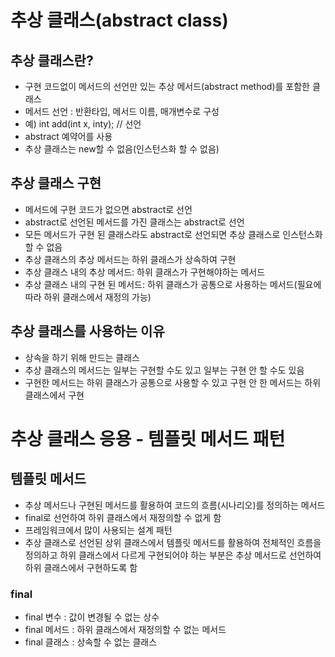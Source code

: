 # 추상 클래스(abstract class)
## 추상 클래스란?
- 구현 코드없이 메서드의 선언만 있는 추상 메서드(abstract method)를 포함한 클래스
- 메서드 선언 : 반환타입, 메서드 이름, 매개변수로 구성
- 예) int add(int x, inty);  // 선언
- abstract 예약어를 사용
- 추상 클래스는 new할 수 없음(인스턴스화 할 수 없음)

## 추상 클래스 구현
- 메서드에 구현 코드가 없으면 abstract로 선언
- abstract로 선언된 메서드를 가진 클래스는 abstract로 선언
- 모든 메서드가 구현 된 클래스라도 abstract로 선언되면 추상 클래스로 인스턴스화 할 수 없음
- 추상 클래스의 추상 메서드는 하위 클래스가 상속하여 구현
- 추상 클래스 내의 추상 메서드: 하위 클래스가 구현해야하는 메서드
- 추상 클래스 내의 구현 된 메서드: 하위 클래스가 공통으로 사용하는 메서드(필요에 따라 하위 클래스에서 재정의 가능)

## 추상 클래스를 사용하는 이유
- 상속을 하기 위해 만드는 클래스
- 추상 클래스의 메서드는 일부는 구현할 수도 있고 일부는 구현 안 할 수도 있음
- 구현한 메서드는 하위 클래스가 공통으로 사용할 수 있고 구현 안 한 메서드는 하위 클래스에서 구현

# 추상 클래스 응용 - 템플릿 메서드 패턴
## 템플릿 메서드
- 추상 메서드나 구현된 메서드를 활용하여 코드의 흐름(시나리오)를 정의하는 메서드
- final로 선언하여 하위 클래스에서 재정의할 수 없게 함
- 프레임워크에서 많이 사용되는 설계 패턴
- 추상 클래스로 선언된 상위 클래스에서 템플릿 메서드를 활용하여 전체적인 흐름을 정의하고 하위 클래스에서 다르게 구현되어야 하는 부분은 추상 메서드로 선언하여 하위 클래스에서 구현하도록 함
  
### final
- final 변수 : 값이 변경될 수 없는 상수
- final 메서드 : 하위 클래스에서 재정의할 수 없는 메서드
- final 클래스 : 상속할 수 없는 클래스

